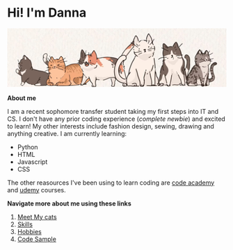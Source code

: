 <!-- Headings --> 
# Hi! I'm Danna 
![cat](cat.png)

**About me** 
<!-- paragraph -->
I am a recent sophomore transfer student taking my first steps into IT and CS. I don't have any prior coding experience (_complete newbie_) and excited to learn! My other interests include fashion design, sewing, drawing and anything creative. 
I am currently learning: 
* Python
* HTML
* Javascript 
* CSS 

The other reasources I've been using to learn coding are [code academy](https://www.codecademy.com/learn) and [udemy](https://www.udemy.com/) courses.

**Navigate more about me using these links**
<!-- OL -->
1. [Meet My cats](./Meet_My_Cats.md)
2. [Skills](./skills.md)
3. [Hobbies](./hobbies.md)
4. [Code Sample](./code_sample.md)





